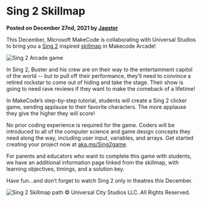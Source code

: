 # Sing 2 Skillmap

**Posted on December 27nd, 2021 by [Jaqster](https://github.com/jaqster)**

This December, Microsoft MakeCode is collaborating with Universal Studios to bring you a [Sing 2](https://www.singmovie.com/) inspired [skillmap](https://aka.ms/Sing2game) in Makecode Arcade!

![Sing 2 Arcade game](/static/blog/arcade/sing-2-skillmap/sing-2-game.png)

In Sing 2, Buster and his crew are on their way to the entertainment capitol of the world -- but to pull off their performance, they’ll need to convince a retired rockstar to come out of hiding and take the stage. Their show is going to need rave reviews if they want to make the comeback of a lifetime!

In MakeCode’s step-by-step tutorial, students will create a Sing 2 clicker game, sending applause to their favorite characters. The more applause they give the higher they will score!

No prior coding experience is required for the game. Coders will be introduced to all of the computer science and game design concepts they need along the way, including user input, variables, and arrays. Get started creating your project now at [aka.ms/Sing2game](https://aka.ms/Sing2game).

For parents and educators who want to complete this game with students, we have an additional information page linked from the skillmap, with learning objectives, timings, and a solution key.

Have fun...and don’t forget to watch Sing 2 only in theatres this December.

![Sing 2 Skillmap path](/static/blog/arcade/sing-2-skillmap/sing-2-skillmap.png)
© Universal City Studios LLC. All Rights Reserved.